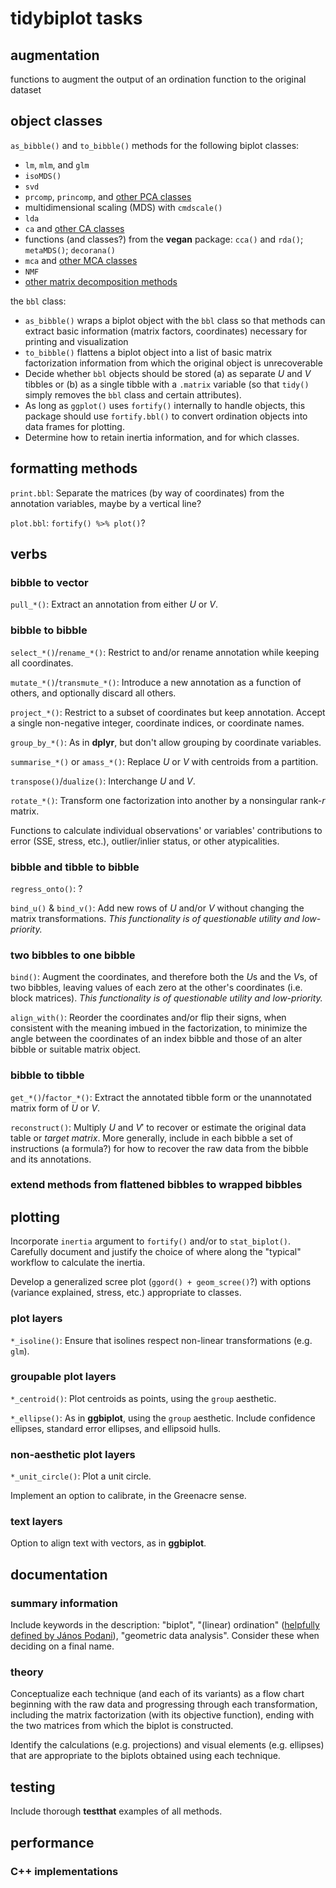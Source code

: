 # tidybiplot tasks

## augmentation

functions to augment the output of an ordination function to the original dataset

## object classes

`as_bibble()` and `to_bibble()` methods for the following biplot classes:
- `lm`, `mlm`, and `glm`
- `isoMDS()`
- `svd`
- `prcomp`, `princomp`, and [other PCA classes](http://www.gastonsanchez.com/visually-enforced/how-to/2012/06/17/PCA-in-R/)
- multidimensional scaling (MDS) with `cmdscale()`
- `lda`
- `ca` and [other CA classes](http://www.gastonsanchez.com/visually-enforced/how-to/2012/07/19/Correspondence-Analysis/)
- functions (and classes?) from the **vegan** package: `cca()` and `rda()`; `metaMDS()`; `decorana()`
- `mca` and [other MCA classes](http://www.gastonsanchez.com/visually-enforced/how-to/2012/10/13/MCA-in-R/)
- `NMF`
- [other matrix decomposition methods](http://scikit-learn.org/stable/modules/decomposition.html)

the `bbl` class:
- `as_bibble()` wraps a biplot object with the `bbl` class so that methods can extract basic information (matrix factors, coordinates) necessary for printing and visualization
- `to_bibble()` flattens a biplot object into a list of basic matrix factorization information from which the original object is unrecoverable
- Decide whether `bbl` objects should be stored (a) as separate $U$ and $V$ tibbles or (b) as a single tibble with a `.matrix` variable (so that `tidy()` simply removes the `bbl` class and certain attributes).
- As long as `ggplot()` uses `fortify()` internally to handle objects, this package should use `fortify.bbl()` to convert ordination objects into data frames for plotting.
- Determine how to retain inertia information, and for which classes.

## formatting methods

`print.bbl`: Separate the matrices (by way of coordinates) from the annotation variables, maybe by a vertical line?

`plot.bbl`: `fortify() %>% plot()`?

## verbs

### bibble to vector

`pull_*()`: Extract an annotation from either $U$ or $V$.

### bibble to bibble

`select_*()`/`rename_*()`: Restrict to and/or rename annotation while keeping all coordinates.

`mutate_*()`/`transmute_*()`: Introduce a new annotation as a function of others, and optionally discard all others.

`project_*()`: Restrict to a subset of coordinates but keep annotation. Accept a single non-negative integer, coordinate indices, or coordinate names.

`group_by_*()`: As in **dplyr**, but don't allow grouping by coordinate variables.

`summarise_*()` or `amass_*()`: Replace $U$ or $V$ with centroids from a partition.

`transpose()`/`dualize()`: Interchange $U$ and $V$.

`rotate_*()`: Transform one factorization into another by a nonsingular rank-$r$ matrix.

Functions to calculate individual observations' or variables' contributions to error (SSE, stress, etc.), outlier/inlier status, or other atypicalities.

### bibble and tibble to bibble

`regress_onto()`: ?

`bind_u()` & `bind_v()`: Add new rows of $U$ and/or $V$ without changing the matrix transformations. _This functionality is of questionable utility and low-priority._

### two bibbles to one bibble

`bind()`: Augment the coordinates, and therefore both the $U$s and the $V$s, of two bibbles, leaving values of each zero at the other's coordinates (i.e. block matrices). _This functionality is of questionable utility and low-priority._

`align_with()`: Reorder the coordinates and/or flip their signs, when consistent with the meaning imbued in the factorization, to minimize the angle between the coordinates of an index bibble and those of an alter bibble or suitable matrix object.

### bibble to tibble

`get_*()`/`factor_*()`: Extract the annotated tibble form or the unannotated matrix form of $U$ or $V$.

`reconstruct()`: Multiply $U$ and $V'$ to recover or estimate the original data table or _target matrix_. More generally, include in each bibble a set of instructions (a formula?) for how to recover the raw data from the bibble and its annotations.

### extend methods from flattened bibbles to wrapped bibbles

## plotting

Incorporate `inertia` argument to `fortify()` and/or to `stat_biplot()`. Carefully document and justify the choice of where along the "typical" workflow to calculate the inertia.

Develop a generalized scree plot (`ggord() + geom_scree()`?) with options (variance explained, stress, etc.) appropriate to classes.

### plot layers

`*_isoline()`: Ensure that isolines respect non-linear transformations (e.g. `glm`).

### groupable plot layers

`*_centroid()`: Plot centroids as points, using the `group` aesthetic.

`*_ellipse()`: As in **ggbiplot**, using the `group` aesthetic. Include confidence ellipses, standard error ellipses, and ellipsoid hulls.

### non-aesthetic plot layers

`*_unit_circle()`: Plot a unit circle.

Implement an option to calibrate, in the Greenacre sense.

### text layers

Option to align text with vectors, as in **ggbiplot**.

## documentation

### summary information

Include keywords in the description: "biplot", "(linear) ordination" ([helpfully defined by János Podani](http://ramet.elte.hu/~podani/7-Ordination.pdf)), "geometric data analysis".
Consider these when deciding on a final name.

### theory

Conceptualize each technique (and each of its variants) as a flow chart beginning with the raw data and progressing through each transformation, including the matrix factorization (with its objective function), ending with the two matrices from which the biplot is constructed.

Identify the calculations (e.g. projections) and visual elements (e.g. ellipses) that are appropriate to the biplots obtained using each technique.

## testing

Include thorough **testthat** examples of all methods.

## performance

### C++ implementations
